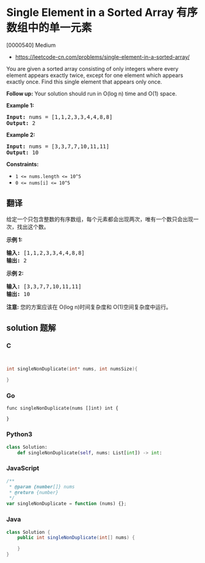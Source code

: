# Single Element in a Sorted Array 有序数组中的单一元素

[0000540] Medium

- https://leetcode-cn.com/problems/single-element-in-a-sorted-array/

You are given a sorted array consisting of only integers where every element appears exactly twice, except for one element which appears exactly once. Find this single element that appears only once.

**Follow up:** Your solution should run in O(log n) time and O(1) space.

**Example 1:**

<pre><strong>Input:</strong> nums = [1,1,2,3,3,4,4,8,8]
<strong>Output:</strong> 2
</pre>

**Example 2:**

<pre><strong>Input:</strong> nums = [3,3,7,7,10,11,11]
<strong>Output:</strong> 10
</pre>

**Constraints:**

- `1 <= nums.length <= 10^5`
- `0 <= nums[i] <= 10^5`

## 翻译

给定一个只包含整数的有序数组，每个元素都会出现两次，唯有一个数只会出现一次，找出这个数。

**示例 1:**

<pre><strong>输入:</strong> [1,1,2,3,3,4,4,8,8]
<strong>输出:</strong> 2
</pre>

**示例 2:**

<pre><strong>输入:</strong> [3,3,7,7,10,11,11]
<strong>输出:</strong> 10
</pre>

**注意:** 您的方案应该在 O(log n)时间复杂度和 O(1)空间复杂度中运行。

## solution 题解

### C

```c


int singleNonDuplicate(int* nums, int numsSize){

}
```

### Go

```golang
func singleNonDuplicate(nums []int) int {

}
```

### Python3

```python
class Solution:
    def singleNonDuplicate(self, nums: List[int]) -> int:
```

### JavaScript

```javascript
/**
 * @param {number[]} nums
 * @return {number}
 */
var singleNonDuplicate = function (nums) {};
```

### Java

```java
class Solution {
    public int singleNonDuplicate(int[] nums) {

    }
}
```
